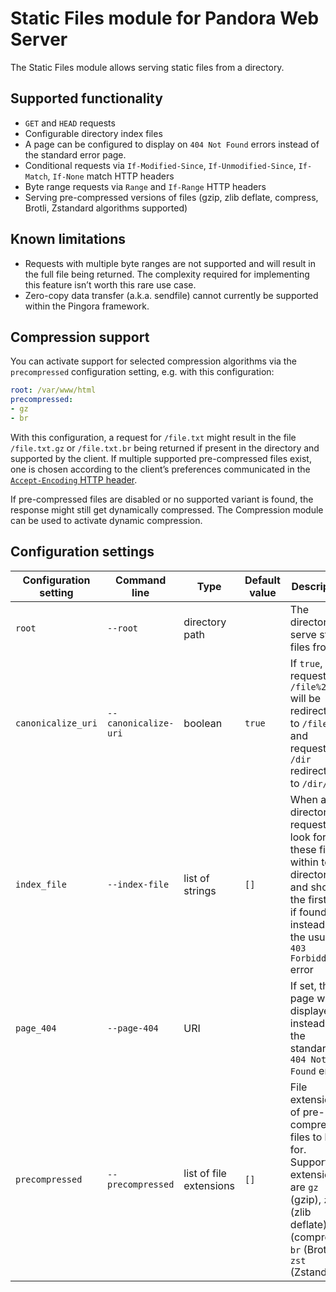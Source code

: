 # Static Files module for Pandora Web Server

The Static Files module allows serving static files from a directory.

## Supported functionality

* `GET` and `HEAD` requests
* Configurable directory index files
* A page can be configured to display on `404 Not Found` errors instead of the standard error page.
* Conditional requests via `If-Modified-Since`, `If-Unmodified-Since`, `If-Match`, `If-None` match HTTP headers
* Byte range requests via `Range` and `If-Range` HTTP headers
* Serving pre-compressed versions of files (gzip, zlib deflate, compress, Brotli, Zstandard algorithms supported)

## Known limitations

* Requests with multiple byte ranges are not supported and will result in the full file being returned. The complexity required for implementing this feature isn’t worth this rare use case.
* Zero-copy data transfer (a.k.a. sendfile) cannot currently be supported within the Pingora framework.

## Compression support

You can activate support for selected compression algorithms via the `precompressed` configuration setting, e.g. with this configuration:

```yaml
root: /var/www/html
precompressed:
- gz
- br
```

With this configuration, a request for `/file.txt` might result in the file `/file.txt.gz` or `/file.txt.br` being returned if present in the directory and supported by the client. If multiple supported pre-compressed files exist, one is chosen according to the client’s preferences communicated in the [`Accept-Encoding` HTTP header](https://datatracker.ietf.org/doc/html/rfc7231#section-5.3.4).

If pre-compressed files are disabled or no supported variant is found, the response might still get dynamically compressed. The Compression module can be used to activate dynamic compression.

## Configuration settings

| Configuration setting   | Command line         | Type            | Default value | Description |
|-------------------------|----------------------|-----------------|---------------|-------------|
| `root`                  | `--root`             | directory path  |               | The directory to serve static files from |
| `canonicalize_uri`      | `--canonicalize-uri` | boolean         | `true`        | If `true`, requests to `/file%2etxt` will be redirected to `/file.txt` and requests to `/dir` redirected to `/dir/` |
| `index_file`            | `--index-file`       | list of strings | `[]`          | When a directory is requested, look for these files within to directory and show the first one if found instead of the usual `403 Forbidden` error |
| `page_404`              | `--page-404`         | URI             |               | If set, this page will be displayed instead of the standard `404 Not Found` error |
| `precompressed`         | `--precompressed`    | list of file extensions | `[]`  | File extensions of pre-compressed files to look for. Supported extensions are `gz` (gzip), `zz` (zlib deflate), `z` (compress), `br` (Brotli), `zst` (Zstandard). |

